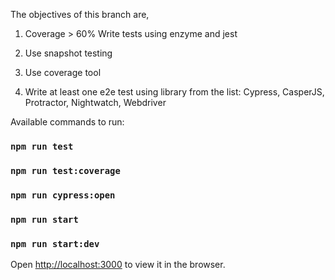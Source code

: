 The objectives of this branch are,
1) Coverage > 60% Write tests using enzyme and jest

2) Use snapshot testing

3) Use coverage tool

4) Write at least one e2e test using library from the list: Cypress, CasperJS, Protractor, Nightwatch, Webdriver

Available commands to run:

### `npm run test`
### `npm run test:coverage`
### `npm run cypress:open`
### `npm run start`
### `npm run start:dev`

Open [http://localhost:3000](http://localhost:3000) to view it in the browser.